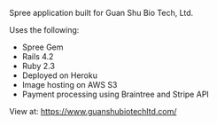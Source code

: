 Spree application built for Guan Shu Bio Tech, Ltd.

Uses the following: 

* Spree Gem
* Rails 4.2
* Ruby 2.3
* Deployed on Heroku
* Image hosting on AWS S3
* Payment processing using Braintree and Stripe API

View at: https://www.guanshubiotechltd.com/
